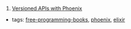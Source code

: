 1. [Versioned APIs with Phoenix](http://elviovicosa.com/books/versioned-apis-with-phoenix)
  * tags: [free-programming-books](tags/free-programming-books.md), [phoenix](tags/phoenix.md), [elixir](tags/elixir.md)

